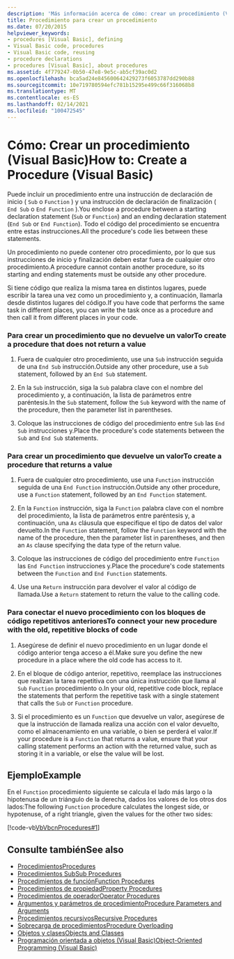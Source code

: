 ```yaml
---
description: 'Más información acerca de cómo: crear un procedimiento (Visual Basic)'
title: Procedimiento para crear un procedimiento
ms.date: 07/20/2015
helpviewer_keywords:
- procedures [Visual Basic], defining
- Visual Basic code, procedures
- Visual Basic code, reusing
- procedure declarations
- procedures [Visual Basic], about procedures
ms.assetid: 4f779247-0b50-47e8-9e5c-ab5cf39ac0d2
ms.openlocfilehash: bca5ad24e845600642429273f6053787dd290b88
ms.sourcegitcommit: 10e719780594efc781b15295e499c66f316068b8
ms.translationtype: MT
ms.contentlocale: es-ES
ms.lasthandoff: 02/14/2021
ms.locfileid: "100472545"
---
```

# <a name="how-to-create-a-procedure-visual-basic"></a><span data-ttu-id="58dc3-103">Cómo: Crear un procedimiento (Visual Basic)</span><span class="sxs-lookup"><span data-stu-id="58dc3-103">How to: Create a Procedure (Visual Basic)</span></span>

<span data-ttu-id="58dc3-104">Puede incluir un procedimiento entre una instrucción de declaración de inicio ( `Sub` o `Function` ) y una instrucción de declaración de finalización ( `End Sub` o `End Function` ).</span><span class="sxs-lookup"><span data-stu-id="58dc3-104">You enclose a procedure between a starting declaration statement (`Sub` or `Function`) and an ending declaration statement (`End Sub` or `End Function`).</span></span> <span data-ttu-id="58dc3-105">Todo el código del procedimiento se encuentra entre estas instrucciones.</span><span class="sxs-lookup"><span data-stu-id="58dc3-105">All the procedure's code lies between these statements.</span></span>

 <span data-ttu-id="58dc3-106">Un procedimiento no puede contener otro procedimiento, por lo que sus instrucciones de inicio y finalización deben estar fuera de cualquier otro procedimiento.</span><span class="sxs-lookup"><span data-stu-id="58dc3-106">A procedure cannot contain another procedure, so its starting and ending statements must be outside any other procedure.</span></span>

 <span data-ttu-id="58dc3-107">Si tiene código que realiza la misma tarea en distintos lugares, puede escribir la tarea una vez como un procedimiento y, a continuación, llamarla desde distintos lugares del código.</span><span class="sxs-lookup"><span data-stu-id="58dc3-107">If you have code that performs the same task in different places, you can write the task once as a procedure and then call it from different places in your code.</span></span>

### <a name="to-create-a-procedure-that-does-not-return-a-value"></a><span data-ttu-id="58dc3-108">Para crear un procedimiento que no devuelve un valor</span><span class="sxs-lookup"><span data-stu-id="58dc3-108">To create a procedure that does not return a value</span></span>

1. <span data-ttu-id="58dc3-109">Fuera de cualquier otro procedimiento, use una `Sub` instrucción seguida de una `End Sub` instrucción.</span><span class="sxs-lookup"><span data-stu-id="58dc3-109">Outside any other procedure, use a `Sub` statement, followed by an `End Sub` statement.</span></span>

2. <span data-ttu-id="58dc3-110">En la `Sub` instrucción, siga la `Sub` palabra clave con el nombre del procedimiento y, a continuación, la lista de parámetros entre paréntesis.</span><span class="sxs-lookup"><span data-stu-id="58dc3-110">In the `Sub` statement, follow the `Sub` keyword with the name of the procedure, then the parameter list in parentheses.</span></span>

3. <span data-ttu-id="58dc3-111">Coloque las instrucciones de código del procedimiento entre `Sub` las `End Sub` instrucciones y.</span><span class="sxs-lookup"><span data-stu-id="58dc3-111">Place the procedure's code statements between the `Sub` and `End Sub` statements.</span></span>

### <a name="to-create-a-procedure-that-returns-a-value"></a><span data-ttu-id="58dc3-112">Para crear un procedimiento que devuelve un valor</span><span class="sxs-lookup"><span data-stu-id="58dc3-112">To create a procedure that returns a value</span></span>

1. <span data-ttu-id="58dc3-113">Fuera de cualquier otro procedimiento, use una `Function` instrucción seguida de una `End Function` instrucción.</span><span class="sxs-lookup"><span data-stu-id="58dc3-113">Outside any other procedure, use a `Function` statement, followed by an `End Function` statement.</span></span>

2. <span data-ttu-id="58dc3-114">En la `Function` instrucción, siga la `Function` palabra clave con el nombre del procedimiento, la lista de parámetros entre paréntesis y, a continuación, una `As` cláusula que especifique el tipo de datos del valor devuelto.</span><span class="sxs-lookup"><span data-stu-id="58dc3-114">In the `Function` statement, follow the `Function` keyword with the name of the procedure, then the parameter list in parentheses, and then an `As` clause specifying the data type of the return value.</span></span>

3. <span data-ttu-id="58dc3-115">Coloque las instrucciones de código del procedimiento entre `Function` las `End Function` instrucciones y.</span><span class="sxs-lookup"><span data-stu-id="58dc3-115">Place the procedure's code statements between the `Function` and `End Function` statements.</span></span>

4. <span data-ttu-id="58dc3-116">Use una `Return` instrucción para devolver el valor al código de llamada.</span><span class="sxs-lookup"><span data-stu-id="58dc3-116">Use a `Return` statement to return the value to the calling code.</span></span>

### <a name="to-connect-your-new-procedure-with-the-old-repetitive-blocks-of-code"></a><span data-ttu-id="58dc3-117">Para conectar el nuevo procedimiento con los bloques de código repetitivos anteriores</span><span class="sxs-lookup"><span data-stu-id="58dc3-117">To connect your new procedure with the old, repetitive blocks of code</span></span>

1. <span data-ttu-id="58dc3-118">Asegúrese de definir el nuevo procedimiento en un lugar donde el código anterior tenga acceso a él.</span><span class="sxs-lookup"><span data-stu-id="58dc3-118">Make sure you define the new procedure in a place where the old code has access to it.</span></span>

2. <span data-ttu-id="58dc3-119">En el bloque de código anterior, repetitivo, reemplace las instrucciones que realizan la tarea repetitiva con una única instrucción que llama al `Sub` `Function` procedimiento o.</span><span class="sxs-lookup"><span data-stu-id="58dc3-119">In your old, repetitive code block, replace the statements that perform the repetitive task with a single statement that calls the `Sub` or `Function` procedure.</span></span>

3. <span data-ttu-id="58dc3-120">Si el procedimiento es un `Function` que devuelve un valor, asegúrese de que la instrucción de llamada realiza una acción con el valor devuelto, como el almacenamiento en una variable, o bien se perderá el valor.</span><span class="sxs-lookup"><span data-stu-id="58dc3-120">If your procedure is a `Function` that returns a value, ensure that your calling statement performs an action with the returned value, such as storing it in a variable, or else the value will be lost.</span></span>

## <a name="example"></a><span data-ttu-id="58dc3-121">Ejemplo</span><span class="sxs-lookup"><span data-stu-id="58dc3-121">Example</span></span>

 <span data-ttu-id="58dc3-122">En el `Function` procedimiento siguiente se calcula el lado más largo o la hipotenusa de un triángulo de la derecha, dados los valores de los otros dos lados:</span><span class="sxs-lookup"><span data-stu-id="58dc3-122">The following `Function` procedure calculates the longest side, or hypotenuse, of a right triangle, given the values for the other two sides:</span></span>

 [!code-vb[VbVbcnProcedures#1](~/samples/snippets/visualbasic/VS_Snippets_VBCSharp/VbVbcnProcedures/VB/Class1.vb#1)]

## <a name="see-also"></a><span data-ttu-id="58dc3-123">Consulte también</span><span class="sxs-lookup"><span data-stu-id="58dc3-123">See also</span></span>

- [<span data-ttu-id="58dc3-124">Procedimientos</span><span class="sxs-lookup"><span data-stu-id="58dc3-124">Procedures</span></span>](index.md)
- [<span data-ttu-id="58dc3-125">Procedimientos Sub</span><span class="sxs-lookup"><span data-stu-id="58dc3-125">Sub Procedures</span></span>](sub-procedures.md)
- [<span data-ttu-id="58dc3-126">Procedimientos de función</span><span class="sxs-lookup"><span data-stu-id="58dc3-126">Function Procedures</span></span>](function-procedures.md)
- [<span data-ttu-id="58dc3-127">Procedimientos de propiedad</span><span class="sxs-lookup"><span data-stu-id="58dc3-127">Property Procedures</span></span>](property-procedures.md)
- [<span data-ttu-id="58dc3-128">Procedimientos de operador</span><span class="sxs-lookup"><span data-stu-id="58dc3-128">Operator Procedures</span></span>](operator-procedures.md)
- [<span data-ttu-id="58dc3-129">Argumentos y parámetros de procedimiento</span><span class="sxs-lookup"><span data-stu-id="58dc3-129">Procedure Parameters and Arguments</span></span>](procedure-parameters-and-arguments.md)
- [<span data-ttu-id="58dc3-130">Procedimientos recursivos</span><span class="sxs-lookup"><span data-stu-id="58dc3-130">Recursive Procedures</span></span>](recursive-procedures.md)
- [<span data-ttu-id="58dc3-131">Sobrecarga de procedimientos</span><span class="sxs-lookup"><span data-stu-id="58dc3-131">Procedure Overloading</span></span>](procedure-overloading.md)
- [<span data-ttu-id="58dc3-132">Objetos y clases</span><span class="sxs-lookup"><span data-stu-id="58dc3-132">Objects and Classes</span></span>](../objects-and-classes/index.md)
- [<span data-ttu-id="58dc3-133">Programación orientada a objetos (Visual Basic)</span><span class="sxs-lookup"><span data-stu-id="58dc3-133">Object-Oriented Programming (Visual Basic)</span></span>](../../concepts/object-oriented-programming.md)
